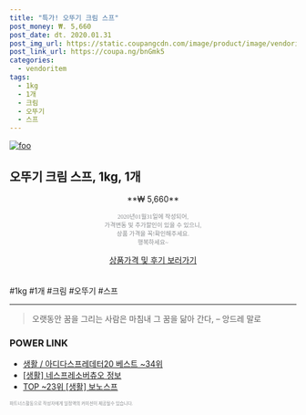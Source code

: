 ```yaml
--- 
title: "특가! 오뚜기 크림 스프" 
post_money: ₩. 5,660 
post_date: dt. 2020.01.31 
post_img_url: https://static.coupangcdn.com/image/product/image/vendoritem/2016/07/29/3011822514/8cc88b0a-2d63-4d76-a0be-a59e40841529.jpg 
post_link_url: https://coupa.ng/bnGmk5 
categories: 
  - vendoritem 
tags: 
  - 1kg 
  - 1개 
  - 크림 
  - 오뚜기 
  - 스프 
--- 
```

[![foo](https://static.coupangcdn.com/image/product/image/vendoritem/2016/07/29/3011822514/8cc88b0a-2d63-4d76-a0be-a59e40841529.jpg)](https://coupa.ng/bnGmk5) 

## 오뚜기 크림 스프, 1kg, 1개 
<p style="text-align: center;">**₩ 5,660**</p> 
<p style="text-align: center;"><span style="color: #898c8f; font-family: Georgia,Times,serif; font-size: 0.75em;">2020년01월31일에 작성되어, <br>가격변동 및 추가할인이 있을 수 있으니,<br> 상품 가격을 꼭!확인해주세요.<br>행복하세요~</span> 
</p>	 
<div markdown="0" style="text-align: center;"><a href="https://coupa.ng/bnGmk5" class="btn btn--success">상품가격 및 후기 보러가기</a></div> 
<br><br> 
  #1kg #1개 #크림 #오뚜기 #스프 
<hr> 

> 오랫동안 꿈을 그리는 사람은 마침내 그 꿈을 닮아 간다, – 앙드레 말로 


### POWER LINK

* <a href="https://blog.naver.com/santokki14/221782006440" target="_blank">생활 / 아디다스프레데터20 베스트 ~34위</a>
* <a href="https://blog.naver.com/sakai111/221766261351" target="_blank"> [생활] 네스프레소버츄오 정보 </a>
* <a href="https://blog.naver.com/an0733/221790897210" target="_blank"> TOP ~23위 [생활] 보노스프</a>

<span style="color: #898c8f; font-family: Georgia,Times,serif; font-size: 0.55em;">파트너스활동으로 작성자에게 일정액의 커미션이 제공될수 있습니다.</span> 
